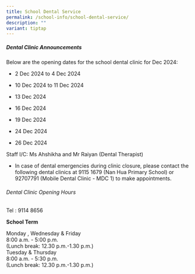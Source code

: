 ```yaml
---
title: School Dental Service
permalink: /school-info/school-dental-service/
description: ""
variant: tiptap
---
```

<h5>Dental Clinic Announcements</h5>
<p>Below are the opening dates for the school dental clinic for Dec 2024:</p>
<ul data-tight="true" class="tight">
<li>
<p>2 Dec 2024 to 4 Dec 2024</p>
</li>
<li>
<p>10 Dec 2024 to 11 Dec 2024</p>
</li>
<li>
<p>13 Dec 2024</p>
</li>
<li>
<p>16 Dec 2024</p>
</li>
<li>
<p>19 Dec 2024</p>
</li>
<li>
<p>24 Dec 2024</p>
</li>
<li>
<p>26 Dec 2024</p>
<p></p>
</li>
</ul>
<p>Staff I/C: Ms Ahshikha and Mr Raiyan (Dental Therapist)</p>
<ul data-tight="true" class="tight">
<li>
<p>In case of dental emergencies during clinic closure, please contact the
following dental clinics at 9115 1679 (Nan Hua Primary School) or 92707791
(Mobile Dental Clinic - MDC 1) to make appointments.</p>
</li>
</ul>
<h6>Dental Clinic Opening Hours</h6>
<p>Tel : 9114 8656</p>
<p><strong>School Term</strong>
</p>
<p>Monday , Wednesday &amp; Friday
<br>8:00 a.m. - 5:00 p.m.
<br>(Lunch break: 12.30 p.m.-1.30 p.m.)
<br>Tuesday &amp; Thursday
<br>8:00 a.m. - 5:30 p.m.
<br>(Lunch break: 12.30 p.m.-1.30 p.m.)</p>